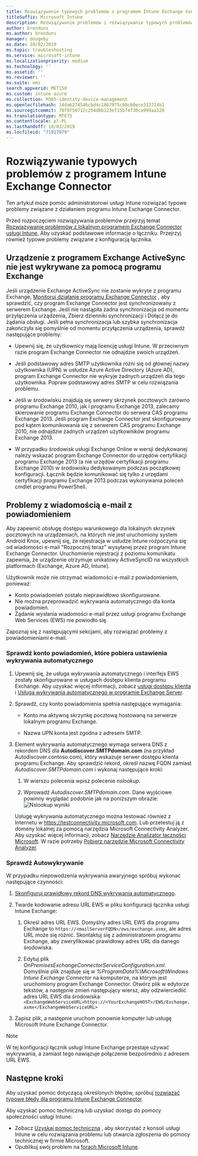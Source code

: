 ```yaml
---
title: Rozwiązywanie typowych problemów z programem Intune Exchange Connector
titleSuffix: Microsoft Intune
description: Rozwiązywanie problemów i rozwiązywanie typowych problemów dotyczących lokalnego łącznika programu Exchange Microsoft Intune.
author: brenduns
ms.author: brenduns
manager: dougeby
ms.date: 10/02/2019
ms.topic: troubleshooting
ms.service: microsoft-intune
ms.localizationpriority: medium
ms.technology: ''
ms.assetid: ''
ms.reviewer: ''
ms.suite: ems
search.appverid: MET150
ms.custom: intune-azure
ms.collection: M365-identity-device-management
ms.openlocfilehash: 14da6274546cbd4c1867975c08c60ece313714b1
ms.sourcegitcommit: 78f9750712c254d8b123ef15b74f30ca999aa128
ms.translationtype: MTE75
ms.contentlocale: pl-PL
ms.lasthandoff: 10/03/2019
ms.locfileid: "71917979"
---
```

# <a name="resolve-common-problems-with-the-intune-exchange-connector"></a>Rozwiązywanie typowych problemów z programem Intune Exchange Connector
 
Ten artykuł może pomóc administratorowi usługi Intune rozwiązać typowe problemy związane z działaniem programu Intune Exchange Connector.  

Przed rozpoczęciem rozwiązywania problemów przejrzyj temat [Rozwiązywanie problemów z lokalnym programem Exchange Connector usługi Intune,](troubleshoot-exchange-connector.md) Aby uzyskać podstawowe informacje o łączniku. Przejrzyj również typowe problemy związane z konfiguracją łącznika. 

## <a name="an-exchange-activesync-device-isnt-discovered-from-exchange"></a>Urządzenie z programem Exchange ActiveSync nie jest wykrywane za pomocą programu Exchange

Jeśli urządzenie Exchange ActiveSync nie zostanie wykryte z programu Exchange, [Monitoruj działanie programu Exchange Connector](exchange-connector-install.md#on-premises-intune-exchange-connector-high-availability-support) , aby sprawdzić, czy program Exchange Connector jest synchronizowany z serwerem Exchange. Jeśli nie nastąpiła żadna synchronizacja od momentu przyłączenia urządzenia, Zbierz dzienniki synchronizacji i Dołącz je do żądania obsługi. Jeśli pełna synchronizacja lub szybka synchronizacja zakończyła się pomyślnie od momentu przyłączenia urządzenia, sprawdź następujące problemy: 

- Upewnij się, że użytkownicy mają licencję usługi Intune. W przeciwnym razie program Exchange Connector nie odnajdzie swoich urządzeń.  

- Jeśli podstawowy adres SMTP użytkownika różni się od głównej nazwy użytkownika (UPN) w usłudze Azure Active Directory (Azure AD), program Exchange Connector nie wykryje żadnych urządzeń dla tego użytkownika. Popraw podstawowy adres SMTP w celu rozwiązania problemu.  

- Jeśli w środowisku znajdują się serwery skrzynek pocztowych zarówno programu Exchange 2010, jak i programu Exchange 2013, zalecamy skierowanie programu Exchange Connector do serwera CAS programu Exchange 2013. Jeśli program Exchange Connector jest skonfigurowany pod kątem komunikowania się z serwerem CAS programu Exchange 2010, nie odnajdzie żadnych urządzeń użytkowników programu Exchange 2013.  

- W przypadku środowisk usługi Exchange Online w wersji dedykowanej należy wskazać program Exchange Connector do urzędów certyfikacji programu Exchange 2013 (a nie urzędów certyfikacji programu Exchange 2010) w środowisku dedykowanym podczas początkowej konfiguracji. Łącznik będzie komunikować się tylko z urzędami certyfikacji programu Exchange 2013 podczas wykonywania poleceń cmdlet programu PowerShell.  


## <a name="problems-with-the-notification-email-message"></a>Problemy z wiadomością e-mail z powiadomieniem  

Aby zapewnić obsługę dostępu warunkowego dla lokalnych skrzynek pocztowych na urządzeniach, na których nie jest uruchomiony system Android Knox, upewnij się, że rejestracja w usłudze Intune rozpoczyna się od wiadomości e-mail "Rozpocznij teraz" wysyłanej przez program Intune Exchange Connector. Uruchomienie rejestracji z poziomu komunikatu zapewnia, że urządzenie otrzymuje unikatowy ActiveSyncID na wszystkich platformach (Exchange, Azure AD, Intune).  

Użytkownik może nie otrzymać wiadomości e-mail z powiadomieniem, ponieważ:  

- Konto powiadomień zostało nieprawidłowo skonfigurowane.
- Nie można przeprowadzić wykrywania automatycznego dla konta powiadomień.
- Żądanie wysłania wiadomości e-mail przez usługi programu Exchange Web Services (EWS) nie powiodło się.

Zapoznaj się z następującymi sekcjami, aby rozwiązać problemy z powiadomieniami e-mail.

### <a name="check-the-notification-account-that-retrieves-autodiscover-settings"></a>Sprawdź konto powiadomień, które pobiera ustawienia wykrywania automatycznego
1. Upewnij się, że usługa wykrywania automatycznego i interfejs EWS zostały skonfigurowane w usługach dostępu klienta programu Exchange. Aby uzyskać więcej informacji, zobacz [usługi dostępu klienta](https://docs.microsoft.com/Exchange/architecture/client-access/client-access) i [Usługa wykrywania automatycznego w programie Exchange Server](https://docs.microsoft.com/Exchange/architecture/client-access/autodiscover?view=exchserver-2019).


2. Sprawdź, czy konto powiadomienia spełnia następujące wymagania:

   - Konto ma aktywną skrzynkę pocztową hostowaną na serwerze lokalnym programu Exchange.  

   - Nazwa UPN konta jest zgodna z adresem SMTP.

3. Element wykrywania automatycznego wymaga serwera DNS z rekordem DNS dla **Autodiscover.SMTPdomain.com** (na przykład Autodiscover.contoso.com), który wskazuje serwer dostępu klienta programu Exchange. Aby sprawdzić rekord, określ nazwę FQDN zamiast *Autodiscover.SMTPdomain.com* i wykonaj następujące kroki:

   1. W wierszu polecenia wpisz polecenie *nslookup*.  

   2. Wprowadź *Autodiscover.SMTPdomain.com*. Dane wyjściowe powinny wyglądać podobnie jak na poniższym obrazie:  
      ![Nslookup wyniki](./media/troubleshoot-exchange-connector-common-problems/nslookup-results.png
)

   Usługę wykrywania automatycznego można testować również z Internetu w https://testconnectivity.microsoft.com. Lub przetestuj ją z domeny lokalnej za pomocą narzędzia Microsoft Connectivity Analyzer. Aby uzyskać więcej informacji, zobacz [Narzędzie Analizator łączności Microsoft](https://docs.microsoft.com/en-us/previous-versions/office/exchange-remote-connectivity/jj851141(v=exchg.80)). W razie potrzeby [Pobierz narzędzie Microsoft Connectivity Analyzer](http://go.microsoft.com/fwlink/?LinkID=313782).


### <a name="check-autodiscovery"></a>Sprawdź Autowykrywanie  

W przypadku niepowodzenia wykrywania awaryjnego spróbuj wykonać następujące czynności:
1. [Skonfiguruj prawidłowy rekord DNS wykrywania automatycznego](https://docs.microsoft.com/previous-versions/exchange-server/exchange-150/mt473798(v=exchg.150)). 

2. Twarde kodowanie adresu URL EWS w pliku konfiguracji łącznika usługi Intune Exchange:

   1. Określ adres URL EWS. Domyślny adres URL EWS dla programu Exchange to `https://<mailServerFQDN>/ews/exchange.asmx`, ale adres URL może się różnić. Skontaktuj się z administratorem programu Exchange, aby zweryfikować prawidłowy adres URL dla danego środowiska.

   2. Edytuj plik *OnPremisesExchangeConnectorServiceConfiguration.xml*. Domyślnie plik znajduje się w *%ProgramData%\Microsoft\Windows Intune Exchange Connector* na komputerze, na którym jest uruchomiony program Exchange Connector. Otwórz plik w edytorze tekstów, a następnie zmień następujący wiersz, aby odzwierciedlić adres URL EWS dla środowiska: `<ExchangeWebServiceURL>https://<YourExchangeHOST>/EWS/Exchange.asmx</ExchangeWebServiceURL>`
    

3. Zapisz plik, a następnie uruchom ponownie komputer lub usługę Microsoft Intune Exchange Connector.

>[!NOTE]
> W tej konfiguracji łącznik usługi Intune Exchange przestaje używać wykrywania, a zamiast tego nawiązuje połączenie bezpośrednio z adresem URL EWS.

## <a name="next-steps"></a>Następne kroki  

Aby uzyskać pomoc dotyczącą określonych błędów, spróbuj [rozwiązać typowe błędy dla programu Intune Exchange Connector](troubleshoot-exchange-connector-common-errors.md).

Aby uzyskać pomoc techniczną lub uzyskać dostęp do pomocy społeczności usługi Intune:
- Zobacz [Uzyskaj pomoc techniczną](../fundamentals/get-support.md) , aby skorzystać z konsoli usługi Intune w celu rozwiązania problemu lub otwarcia zgłoszenia do pomocy technicznej w firmie Microsoft. 
- Opublikuj swój problem na [forach Microsoft Intune](https://social.technet.microsoft.com/Forums/en-US/home?forum=microsoftintuneprod).  

